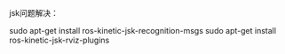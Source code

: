 jsk问题解决：

sudo apt-get install ros-kinetic-jsk-recognition-msgs
sudo apt-get install ros-kinetic-jsk-rviz-plugins